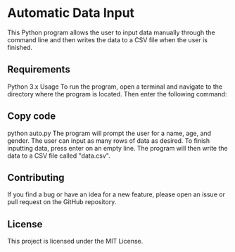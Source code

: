 # Automatic Data Input
This Python program allows the user to input data manually through the command line and then writes the data to a CSV file when the user is finished.

## Requirements
Python 3.x
Usage
To run the program, open a terminal and navigate to the directory where the program is located. Then enter the following command:

## Copy code
python auto.py
The program will prompt the user for a name, age, and gender. The user can input as many rows of data as desired. To finish inputting data, press enter on an empty line. The program will then write the data to a CSV file called "data.csv".

## Contributing
If you find a bug or have an idea for a new feature, please open an issue or pull request on the GitHub repository.

## License
This project is licensed under the MIT License. 
